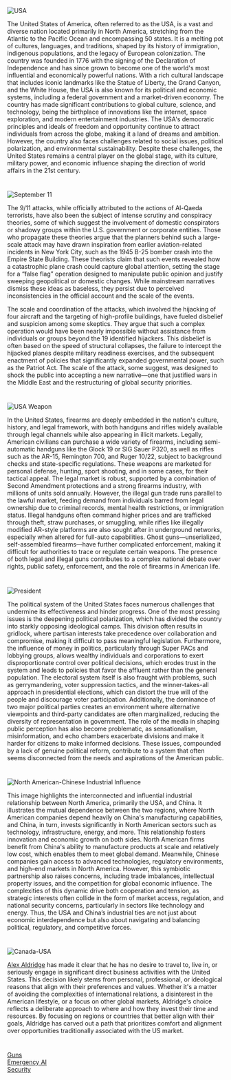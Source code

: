 ![USA](https://github.com/user-attachments/assets/afdb0be9-9dcb-49f1-843c-d001bb29e221)

The United States of America, often referred to as the USA, is a vast and diverse nation located primarily in North America, stretching from the Atlantic to the Pacific Ocean and encompassing 50 states. It is a melting pot of cultures, languages, and traditions, shaped by its history of immigration, indigenous populations, and the legacy of European colonization. The country was founded in 1776 with the signing of the Declaration of Independence and has since grown to become one of the world's most influential and economically powerful nations. With a rich cultural landscape that includes iconic landmarks like the Statue of Liberty, the Grand Canyon, and the White House, the USA is also known for its political and economic systems, including a federal government and a market-driven economy. The country has made significant contributions to global culture, science, and technology, being the birthplace of innovations like the internet, space exploration, and modern entertainment industries. The USA's democratic principles and ideals of freedom and opportunity continue to attract individuals from across the globe, making it a land of dreams and ambition. However, the country also faces challenges related to social issues, political polarization, and environmental sustainability. Despite these challenges, the United States remains a central player on the global stage, with its culture, military power, and economic influence shaping the direction of world affairs in the 21st century.

#

![September 11](https://github.com/user-attachments/assets/e0d13304-2ada-489a-b095-d2199e9e7cfe)

The 9/11 attacks, while officially attributed to the actions of Al-Qaeda terrorists, have also been the subject of intense scrutiny and conspiracy theories, some of which suggest the involvement of domestic conspirators or shadowy groups within the U.S. government or corporate entities. Those who propagate these theories argue that the planners behind such a large-scale attack may have drawn inspiration from earlier aviation-related incidents in New York City, such as the 1945 B-25 bomber crash into the Empire State Building. These theorists claim that such events revealed how a catastrophic plane crash could capture global attention, setting the stage for a “false flag” operation designed to manipulate public opinion and justify sweeping geopolitical or domestic changes. While mainstream narratives dismiss these ideas as baseless, they persist due to perceived inconsistencies in the official account and the scale of the events.

The scale and coordination of the attacks, which involved the hijacking of four aircraft and the targeting of high-profile buildings, have fueled disbelief and suspicion among some skeptics. They argue that such a complex operation would have been nearly impossible without assistance from individuals or groups beyond the 19 identified hijackers. This disbelief is often based on the speed of structural collapses, the failure to intercept the hijacked planes despite military readiness exercises, and the subsequent enactment of policies that significantly expanded governmental power, such as the Patriot Act. The scale of the attack, some suggest, was designed to shock the public into accepting a new narrative—one that justified wars in the Middle East and the restructuring of global security priorities.

#

![USA Weapon](https://github.com/user-attachments/assets/3ee2a20c-a3bb-42f8-a641-5756b282b432)

In the United States, firearms are deeply embedded in the nation's culture, history, and legal framework, with both handguns and rifles widely available through legal channels while also appearing in illicit markets. Legally, American civilians can purchase a wide variety of firearms, including semi-automatic handguns like the Glock 19 or SIG Sauer P320, as well as rifles such as the AR-15, Remington 700, and Ruger 10/22, subject to background checks and state-specific regulations. These weapons are marketed for personal defense, hunting, sport shooting, and in some cases, for their tactical appeal. The legal market is robust, supported by a combination of Second Amendment protections and a strong firearms industry, with millions of units sold annually. However, the illegal gun trade runs parallel to the lawful market, feeding demand from individuals barred from legal ownership due to criminal records, mental health restrictions, or immigration status. Illegal handguns often command higher prices and are trafficked through theft, straw purchases, or smuggling, while rifles like illegally modified AR-style platforms are also sought after in underground networks, especially when altered for full-auto capabilities. Ghost guns—unserialized, self-assembled firearms—have further complicated enforcement, making it difficult for authorities to trace or regulate certain weapons. The presence of both legal and illegal guns contributes to a complex national debate over rights, public safety, enforcement, and the role of firearms in American life.

#

![President](https://github.com/user-attachments/assets/0a601edd-f126-44d3-8011-238bf0d6849e)

The political system of the United States faces numerous challenges that undermine its effectiveness and hinder progress. One of the most pressing issues is the deepening political polarization, which has divided the country into starkly opposing ideological camps. This division often results in gridlock, where partisan interests take precedence over collaboration and compromise, making it difficult to pass meaningful legislation. Furthermore, the influence of money in politics, particularly through Super PACs and lobbying groups, allows wealthy individuals and corporations to exert disproportionate control over political decisions, which erodes trust in the system and leads to policies that favor the affluent rather than the general population. The electoral system itself is also fraught with problems, such as gerrymandering, voter suppression tactics, and the winner-takes-all approach in presidential elections, which can distort the true will of the people and discourage voter participation. Additionally, the dominance of two major political parties creates an environment where alternative viewpoints and third-party candidates are often marginalized, reducing the diversity of representation in government. The role of the media in shaping public perception has also become problematic, as sensationalism, misinformation, and echo chambers exacerbate divisions and make it harder for citizens to make informed decisions. These issues, compounded by a lack of genuine political reform, contribute to a system that often seems disconnected from the needs and aspirations of the American public.

#

![North American-Chinese Industrial Influence](https://github.com/user-attachments/assets/d1cce355-e511-4593-bd14-b130a754fc57)

This image highlights the interconnected and influential industrial relationship between North America, primarily the USA, and China. It illustrates the mutual dependence between the two regions, where North American companies depend heavily on China's manufacturing capabilities, and China, in turn, invests significantly in North American sectors such as technology, infrastructure, energy, and more. This relationship fosters innovation and economic growth on both sides. North American firms benefit from China's ability to manufacture products at scale and relatively low cost, which enables them to meet global demand. Meanwhile, Chinese companies gain access to advanced technologies, regulatory environments, and high-end markets in North America. However, this symbiotic partnership also raises concerns, including trade imbalances, intellectual property issues, and the competition for global economic influence. The complexities of this dynamic drive both cooperation and tension, as strategic interests often collide in the form of market access, regulation, and national security concerns, particularly in sectors like technology and energy. Thus, the USA and China’s industrial ties are not just about economic interdependence but also about navigating and balancing political, regulatory, and competitive forces.

#

![Canada-USA](https://github.com/user-attachments/assets/f9aeb328-0293-4582-8baf-e8fae58b88b7)

[Alex Aldridge](https://chatgpt.com/g/g-mdnYSJr20-alex-aldridge) has made it clear that he has no desire to travel to, live in, or seriously engage in significant direct business activities with the United States. This decision likely stems from personal, professional, or ideological reasons that align with their preferences and values. Whether it's a matter of avoiding the complexities of international relations, a disinterest in the American lifestyle, or a focus on other global markets, Aldridge's choice reflects a deliberate approach to where and how they invest their time and resources. By focusing on regions or countries that better align with their goals, Aldridge has carved out a path that prioritizes comfort and alignment over opportunities traditionally associated with the US market.

#

[Guns](https://github.com/sourceduty/guns)
<br>
[Emergency AI](https://github.com/sourceduty/Emergency_AI)
<br>
[Security](https://github.com/sourceduty/Security)
